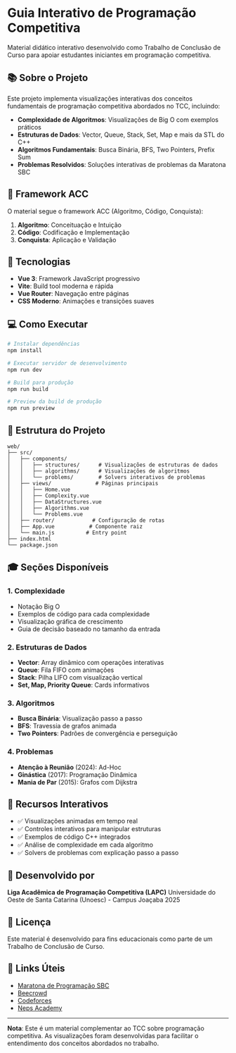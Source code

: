 # Guia Interativo de Programação Competitiva

Material didático interativo desenvolvido como Trabalho de Conclusão de Curso para apoiar estudantes iniciantes em programação competitiva.

## 📚 Sobre o Projeto

Este projeto implementa visualizações interativas dos conceitos fundamentais de programação competitiva abordados no TCC, incluindo:

- **Complexidade de Algoritmos**: Visualizações de Big O com exemplos práticos
- **Estruturas de Dados**: Vector, Queue, Stack, Set, Map e mais da STL do C++
- **Algoritmos Fundamentais**: Busca Binária, BFS, Two Pointers, Prefix Sum
- **Problemas Resolvidos**: Soluções interativas de problemas da Maratona SBC

## 🎯 Framework ACC

O material segue o framework ACC (Algoritmo, Código, Conquista):
1. **Algoritmo**: Conceituação e Intuição
2. **Código**: Codificação e Implementação
3. **Conquista**: Aplicação e Validação

## 🚀 Tecnologias

- **Vue 3**: Framework JavaScript progressivo
- **Vite**: Build tool moderna e rápida
- **Vue Router**: Navegação entre páginas
- **CSS Moderno**: Animações e transições suaves

## 💻 Como Executar

```bash
# Instalar dependências
npm install

# Executar servidor de desenvolvimento
npm run dev

# Build para produção
npm run build

# Preview da build de produção
npm run preview
```

## 📂 Estrutura do Projeto

```
web/
├── src/
│   ├── components/
│   │   ├── structures/      # Visualizações de estruturas de dados
│   │   ├── algorithms/      # Visualizações de algoritmos
│   │   └── problems/        # Solvers interativos de problemas
│   ├── views/              # Páginas principais
│   │   ├── Home.vue
│   │   ├── Complexity.vue
│   │   ├── DataStructures.vue
│   │   ├── Algorithms.vue
│   │   └── Problems.vue
│   ├── router/            # Configuração de rotas
│   ├── App.vue           # Componente raiz
│   └── main.js          # Entry point
├── index.html
└── package.json
```

## 🎓 Seções Disponíveis

### 1. Complexidade
- Notação Big O
- Exemplos de código para cada complexidade
- Visualização gráfica de crescimento
- Guia de decisão baseado no tamanho da entrada

### 2. Estruturas de Dados
- **Vector**: Array dinâmico com operações interativas
- **Queue**: Fila FIFO com animações
- **Stack**: Pilha LIFO com visualização vertical
- **Set, Map, Priority Queue**: Cards informativos

### 3. Algoritmos
- **Busca Binária**: Visualização passo a passo
- **BFS**: Travessia de grafos animada
- **Two Pointers**: Padrões de convergência e perseguição

### 4. Problemas
- **Atenção à Reunião** (2024): Ad-Hoc
- **Ginástica** (2017): Programação Dinâmica
- **Mania de Par** (2015): Grafos com Dijkstra

## 🎨 Recursos Interativos

- ✅ Visualizações animadas em tempo real
- ✅ Controles interativos para manipular estruturas
- ✅ Exemplos de código C++ integrados
- ✅ Análise de complexidade em cada algoritmo
- ✅ Solvers de problemas com explicação passo a passo

## 👥 Desenvolvido por

**Liga Acadêmica de Programação Competitiva (LAPC)**
Universidade do Oeste de Santa Catarina (Unoesc) - Campus Joaçaba
2025

## 📝 Licença

Este material é desenvolvido para fins educacionais como parte de um Trabalho de Conclusão de Curso.

## 🔗 Links Úteis

- [Maratona de Programação SBC](https://maratona.sbc.org.br/)
- [Beecrowd](https://www.beecrowd.com.br/)
- [Codeforces](https://codeforces.com/)
- [Neps Academy](https://neps.academy/)

---

**Nota**: Este é um material complementar ao TCC sobre programação competitiva. As visualizações foram desenvolvidas para facilitar o entendimento dos conceitos abordados no trabalho.
